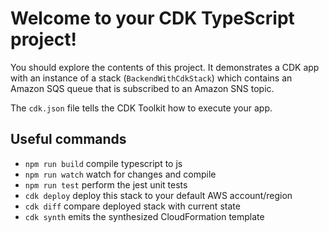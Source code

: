 # Welcome to your CDK TypeScript project!

You should explore the contents of this project. It demonstrates a CDK app with an instance of a stack (`BackendWithCdkStack`)
which contains an Amazon SQS queue that is subscribed to an Amazon SNS topic.

The `cdk.json` file tells the CDK Toolkit how to execute your app.

## Useful commands

 * `npm run build`   compile typescript to js
 * `npm run watch`   watch for changes and compile
 * `npm run test`    perform the jest unit tests
 * `cdk deploy`      deploy this stack to your default AWS account/region
 * `cdk diff`        compare deployed stack with current state
 * `cdk synth`       emits the synthesized CloudFormation template

